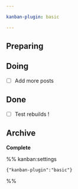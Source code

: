 ```yaml
---

kanban-plugin: basic

---
```


## Preparing



## Doing

- [ ] Add more posts


## Done

- [ ] Test rebuilds !


## Archive

**Complete**




%% kanban:settings
```
{"kanban-plugin":"basic"}
```
%%